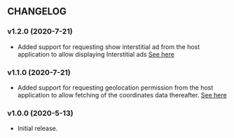 ## CHANGELOG

### v1.2.0 (2020-7-21)

- Added support for requesting show interstitial ad from the host application to allow displaying Interstitial ads [See here](README.MD#4-Show-Interstitial-Ad)

### v1.1.0 (2020-7-21)

- Added support for requesting geolocation permission from the host application to allow fetching of the coordinates data thereafter. [See here](README.md#3-Request-Permissions)

### v1.0.0 (2020-5-13)

- Initial release.
